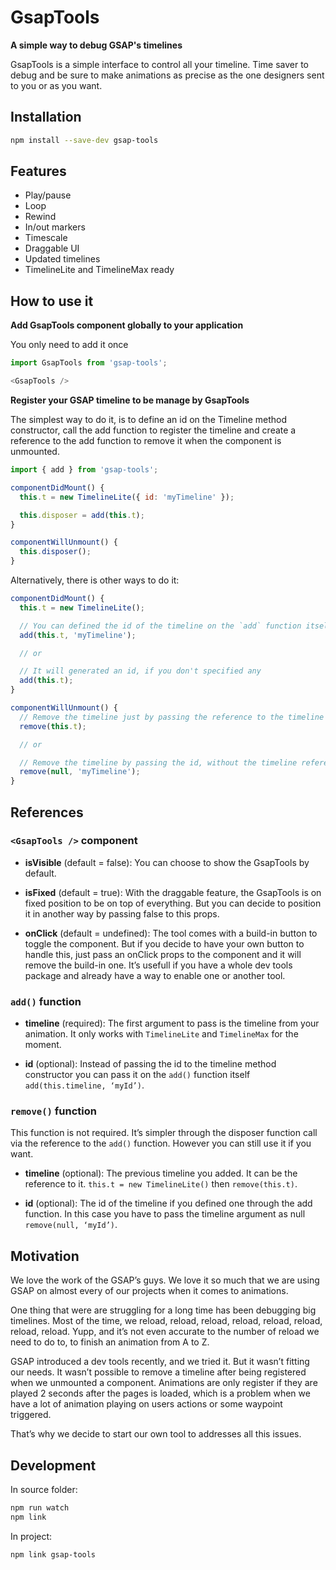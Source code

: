 # GsapTools

**A simple way to debug GSAP's timelines**

GsapTools is a simple interface to control all your timeline. Time saver to debug
and be sure to make animations as precise as the one designers sent to you or as you want.

## Installation
```bash
npm install --save-dev gsap-tools
```

## Features

- Play/pause
- Loop
- Rewind
- In/out markers
- Timescale
- Draggable UI
- Updated timelines
- TimelineLite and TimelineMax ready

## How to use it

**Add GsapTools component globally to your application**

You only need to add it once

```js
import GsapTools from 'gsap-tools';

<GsapTools />
```

**Register your GSAP timeline to be manage by GsapTools**

The simplest way to do it, is to define an id on the Timeline method constructor,
call the add function to register the timeline and create a reference to the add
function to remove it when the component is unmounted.

```js
import { add } from 'gsap-tools';

componentDidMount() {
  this.t = new TimelineLite({ id: 'myTimeline' });

  this.disposer = add(this.t);
}

componentWillUnmount() {
  this.disposer();
}
```

Alternatively, there is other ways to do it:

```js
componentDidMount() {
  this.t = new TimelineLite();

  // You can defined the id of the timeline on the `add` function itself
  add(this.t, 'myTimeline');

  // or

  // It will generated an id, if you don't specified any
  add(this.t);
}

componentWillUnmount() {
  // Remove the timeline just by passing the reference to the timeline
  remove(this.t);

  // or

  // Remove the timeline by passing the id, without the timeline reference
  remove(null, 'myTimeline');
}
```

## References

### `<GsapTools />` component

- **isVisible** (default = false): You can choose to show the GsapTools by default.

- **isFixed** (default = true): With the draggable feature, the GsapTools is on fixed position to be on top of everything.
But you can decide to position it in another way by passing false to this props.

- **onClick** (default = undefined): The tool comes with a build-in button to toggle the component. But if you decide to have
your own button to handle this, just pass an onClick props to the component and it will
remove the build-in one. It’s usefull if you have a whole dev tools package and
already have a way to enable one or another tool.

### `add()` function

- **timeline** (required): The first argument to pass is the timeline from your animation. It only works with
`TimelineLite` and `TimelineMax` for the moment.

- **id** (optional): Instead of passing the id to the timeline method constructor you can pass it on
the `add()` function itself `add(this.timeline, ‘myId’)`.

### `remove()` function

This function is not required. It’s simpler through the disposer function call
via the reference to the `add()` function. However you can still use it if you want.

- **timeline** (optional): The previous timeline you added. It can be the reference to it.
`this.t = new TimelineLite()` then `remove(this.t)`.

- **id** (optional): The id of the timeline if you defined one through the add function. In this case
you have to pass the timeline argument as null `remove(null, ‘myId’)`.

## Motivation

We love the work of the GSAP’s guys. We love it so much that we are using GSAP
on almost every of our projects when it comes to animations.

One thing that were are struggling for a long time has been debugging big timelines.
Most of the time, we reload, reload, reload, reload, reload, reload, reload, reload.
Yupp, and it’s not even accurate to the number of reload we need to do to, to
finish an animation from A to Z.

GSAP introduced a dev tools recently, and we tried it. But it wasn’t fitting our needs.
It wasn’t possible to remove a timeline after being registered when we unmounted a
component. Animations are only register if they are played 2 seconds after the
pages is loaded, which is a problem when we have a lot of animation playing on
users actions or some waypoint triggered.

That’s why we decide to start our own tool to addresses all this issues.

## Development

In source folder:

```bash
npm run watch
npm link
```

In project:

```bash
npm link gsap-tools
```
